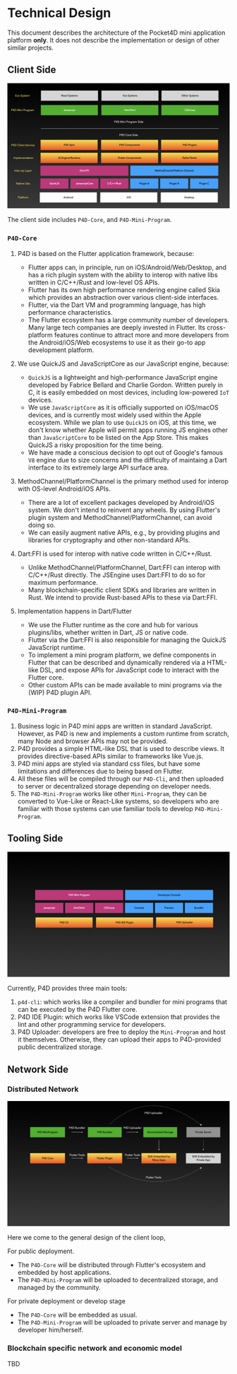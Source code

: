 # Technical Design

This document describes the architecture of the Pocket4D mini application platform **only**. It does not describe the implementation or design of other similar projects.


## Client Side

![Client Structure](/assets/p4d_client_structure.001.jpeg)

The client side includes `P4D-Core`, and `P4D-Mini-Program`.

### `P4D-Core` 

1. P4D is based on the Flutter application framework, because:
   * Flutter apps can, in principle, run on iOS/Android/Web/Desktop, and has a rich plugin system with the ability to interop with native libs written in C/C++/Rust and low-level OS APIs.
   * Flutter has its own high performance rendering engine called Skia which provides an abstraction over various client-side interfaces.
   * Flutter, via the Dart VM and programming language, has high performance characteristics.
   * The Flutter ecosystem has a large community number of developers. Many large tech companies are deeply invested in Flutter. Its cross-platform features continue to attract more and more developers from the Android/iOS/Web ecosystems to use it as their go-to app development platform.
  
2. We use QuickJS and JavaScriptCore as our JavaScript engine, because:
   * `QuickJS` is a lightweight and high-performance JavaScript engine developed by Fabrice Bellard and Charlie Gordon. Written purely in C, it is easily embedded on most devices, including low-powered `IoT` devices.
   * We use `JavaScriptCore` as it is officially supported on iOS/macOS devices, and is currently most widely used within the Apple ecosystem. While we plan to use `QuickJS` on iOS, at this time, we don't know whether Apple will permit apps running JS engines other than `JavaScriptCore` to be listed on the App Store. This makes QuickJS a risky proposition for the time being.
   * We have made a conscious decision to opt out of Google's famous `V8` engine due to size concerns and the difficulty of maintaing a Dart interface to its extremely large API surface area.
  
3. MethodChannel/PlatformChannel is the primary method used for interop with OS-level Android/iOS APIs. 
   * There are a lot of excellent packages developed by Android/iOS system. We don't intend to reinvent any wheels. By using Flutter's plugin system and MethodChannel/PlatformChannel, can avoid doing so.
   * We can easily augment native APIs, e.g., by providing plugins and libraries for cryptography and other non-standard APIs.

4. Dart:FFI is used for interop with native code written in C/C++/Rust.
   * Unlike MethodChannel/PlatformChannel, Dart:FFI can interop with C/C++/Rust directly. The JSEngine uses Dart:FFI to do so for maximum performance.
   * Many blockchain-specific client SDKs and libraries are written in Rust. We intend to provide Rust-based APIs to these via Dart:FFI.
  
5. Implementation happens in Dart/Flutter
   * We use the Flutter runtime as the core and hub for various plugins/libs, whether written in Dart, JS or native code.
   * Flutter via the Dart:FFI is also responsible for managing the QuickJS JavaScript runtime.
   * To implement a mini program platform, we define components in Flutter that can be described and dynamically rendered via a HTML-like DSL, and expose APIs for JavaScript code to interact with the Flutter core.
   * Other custom APIs can be made available to mini programs via the (WIP) P4D plugin API.


### `P4D-Mini-Program` 

1. Business logic in P4D mini apps are written in standard JavaScript. However, as P4D is new and implements a custom runtime from scratch, many Node and browser APIs may not be provided.
2. P4D provides a simple HTML-like DSL that is used to describe views. It provides directive-based APIs similar to frameworks like Vue.js.
3. P4D mini apps are styled via standard css files, but have some limitations and differences due to being based on Flutter.
4. All these files will be compiled through our `P4D-Cli`, and then uploaded to server or decentralized storage depending on developer needs.
5. The `P4D-Mini-Program` works like other `Mini-Program`, they can be converted to Vue-Like or React-Like systems, so developers who are familiar with those systems can use familiar tools to develop `P4D-Mini-Program`.

## Tooling Side
![Tooling](/assets/p4d_tooling.001.jpeg)

Currently, P4D provides three main tools:
1. `p4d-cli`: which works like a compiler and bundler for mini programs that can be executed by the P4D Flutter core.
2. P4D IDE Plugin: which works like VSCode extension that provides the lint and other programming service for developers.
3. P4D Uploader: developers are free to deploy the `Mini-Program` and host it themselves. Otherwise, they can upload their apps to P4D-provided public decentralized storage.

## Network Side

### Distributed Network

![Client Structure](/assets/p4d_general_design.001.jpeg)

Here we come to the general design of the client loop, 

For public deployment.
* The `P4D-Core` will be distributed through Flutter's ecosystem and embedded by host applications.
* The `P4D-Mini-Program` will be uploaded to decentralized storage, and managed by the community.

For private deployment or develop stage
* The `P4D-Core` will be embedded as usual.
* The `P4D-Mini-Program` will be uploaded to private server and manage by developer him/herself.

### Blockchain specific network and economic model
TBD

